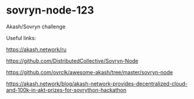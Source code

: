 # sovryn-node-123
Akash/Sovryn challenge



Useful links:

https://akash.network/ru

https://github.com/DistributedCollective/Sovryn-Node

https://github.com/ovrclk/awesome-akash/tree/master/sovryn-node
      
https://akash.network/blog/akash-network-provides-decentralized-cloud-and-100k-in-akt-prizes-for-sovrython-hackathon
